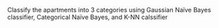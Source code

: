 Classify the apartments into 3 categories using Gaussian Naïve Bayes classifier, Categorical Naïve Bayes, and K-NN calssifier
